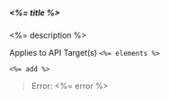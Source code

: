 ##### <%= title %>

<%= description %>

Applies to API Target(s) `<%= elements %>`

```
<%= add %>
```

> Error: <%= error %>
